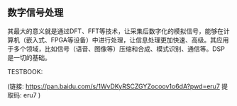## 数字信号处理


其最大的意义就是通过DFT、FFT等技术，让采集后数字化的模拟信号，能够在计算机（嵌入式、FPGA等设备）中进行处理，让信息处理更加快速、高级。其应用于多个领域，比如信号（语音、图像等）压缩和合成、模式识别、通信等。DSP是一切的基础。



TESTBOOK:

(链接: https://pan.baidu.com/s/1WvDKyRSCZGYZocoov1o6dA?pwd=eru7 提取码: eru7 )
